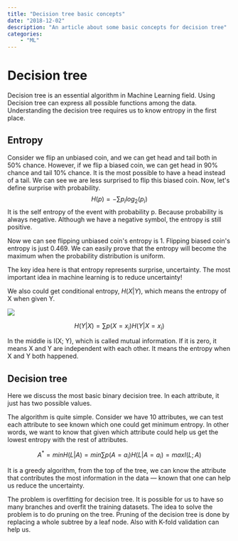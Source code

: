 ```yaml
---
title: "Decision tree basic concepts"
date: "2018-12-02"
description: "An article about some basic concepts for decision tree"
categories:
    - "ML"
---
```


# Decision tree

Decision tree is an essential algorithm in Machine Learning field. Using Decision tree can express all possible functions among the data. Understanding the decision tree requires us to know entropy in the first place. 

## Entropy

Consider we flip an unbiased coin, and we can get head and tail both in 50% chance. However, if we flip a biased coin, we can get head in 90% chance and tail 10% chance. It is the most possible to have a head instead of a tail. We can see we are less surprised to flip this biased coin. Now, let's define surprise with probability. $$H(p) = -\sum p _ i log _ 2(p _ i)$$  It is the self entropy of the event with probability p. Because probability is always negative. Although we have a negative symbol, the entropy is still positive. 

Now we can see flipping unbiased coin's entropy is 1. Flipping biased coin's entropy is just 0.469. We can easily prove that the entropy will become the maximum when the probability distribution is uniform.

The key idea here is that entropy represents surprise, uncertainty. The most important idea in machine learning is to reduce uncertainty!

We also could get conditional entropy, $H(X|Y)$, which means the entropy of X when given Y. 

![](https://upload.wikimedia.org/wikipedia/commons/thumb/d/d4/Entropy-mutual-information-relative-entropy-relation-diagram.svg/256px-Entropy-mutual-information-relative-entropy-relation-diagram.svg.png)

$$H(Y|X) = \sum p(X=x _ i) H(Y|X=x _ i)$$

In the middle is I(X; Y), which is called mutual information. If it is zero, it means X and Y are independent with each other.  It means the entropy when X and Y both happened. 

## Decision tree

Here we discuss the most basic binary decision tree. In each attribute, it just has two possible values. 

The algorithm is quite simple. Consider we have 10 attributes, we can test each attribute to see known which one could get minimum entropy. In other words, we want to know that given which attribute could help us get the lowest entropy with the rest of attributes. 

$$A^* = min H(L|A) = min \sum p(A=a _ i) H(L|A=a _ i) = max I(L;A)$$

It is a greedy algorithm, from the top of the tree, we can know the attribute that contributes the most information in the data — known that one can help us reduce the uncertainty. 

The problem is overfitting for decision tree. It is possible for us to have so many branches and overfit the training datasets. The idea to solve the problem is to do pruning on the tree. Pruning of the decision tree is done by replacing a whole subtree by a leaf node. Also with K-fold validation can help us.

